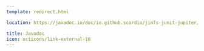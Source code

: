 ```yaml
---
template: redirect.html

location: https://javadoc.io/doc/io.github.scordio/jimfs-junit-jupiter/

title: Javadoc
icon: octicons/link-external-16
---
```

